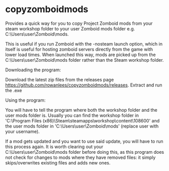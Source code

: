# copyzomboidmods
Provides a quick way for you to copy Project Zomboid mods from your steam workshop folder to your user Zomboid mods folder e.g. C:\Users\user\Zomboid\mods.

This is useful if you run Zomboid with the -nosteam launch option, which in itself is useful for hosting zomboid servers directly from the game with lower load times. When launched this way, mods are picked up from the C:\Users\user\Zomboid\mods folder rather than the Steam workshop folder.

Downloading the program:

Download the latest zip files from the releases page https://github.com/rowanlees/copyzomboidmods/releases. Extract and run the .exe

Using the program:

You will have to tell the program where both the workshop folder and the user mods folder is. Usually you can find the workshop folder in 'C:\Program Files (x86)\Steam\steamapps\workshop\content\108600' and the user mods folder in 'C:\Users\user\Zomboid\mods' (replace user with your username).

If a mod gets updated and you want to use said update, you will have to run this process again. It is worth clearing out your C:\Users\user\Zomboid\mods folder before doing this, as this program does not check for changes to mods where they have removed files: it simply skips/overwrites existing files and adds new ones.
